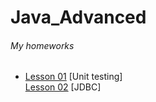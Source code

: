 # Java_Advanced
<h6>My homeworks</h6>
<ul>
    <li>
        <a href=https://github.com/olegnakhod/java_advanced/tree/lesson-01">Lesson 01</a> [Unit testing]</li>
         <a href=https://github.com/olegnakhod/java_advanced/tree/lesson-02">Lesson 02</a> [JDBC]</li>
    
</ul>


      



